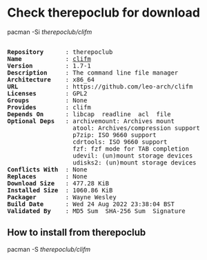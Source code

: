 # Check therepoclub for download

pacman -Si *therepoclub/clifm*

<div class="highlight"><pre class="highlight"><text>
<b>Repository</b>      : therepoclub
<b>Name</b>            : <a href="../../x86_64/clifm-1.7-1-x86_64.pkg.tar.zst">clifm</a>
<b>Version</b>         : 1.7-1
<b>Description</b>     : The command line file manager
<b>Architecture</b>    : x86_64
<b>URL</b>             : https://github.com/leo-arch/clifm
<b>Licenses</b>        : GPL2
<b>Groups</b>          : None
<b>Provides</b>        : clifm
<b>Depends On</b>      : libcap  readline  acl  file
<b>Optional Deps</b>   : archivemount: Archives mount
                  atool: Archives/compression support
                  p7zip: ISO 9660 support
                  cdrtools: ISO 9660 support
                  fzf: fzf mode for TAB completion
                  udevil: (un)mount storage devices
                  udisks2: (un)mount storage devices
<b>Conflicts With</b>  : None
<b>Replaces</b>        : None
<b>Download Size</b>   : 477.28 KiB
<b>Installed Size</b>  : 1060.86 KiB
<b>Packager</b>        : Wayne Wesley <wayne6324@gmail.com>
<b>Build Date</b>      : Wed 24 Aug 2022 23:38:04 BST
<b>Validated By</b>    : MD5 Sum  SHA-256 Sum  Signature
</text></pre></div>

## How to install from therepoclub

pacman -S *therepoclub/clifm*
